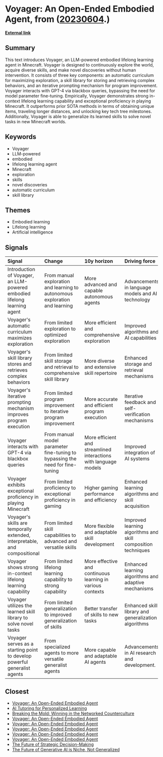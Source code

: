 # __Voyager: An Open-Ended Embodied Agent__, from ([20230604](https://kghosh.substack.com/p/20230604).)

__[External link](https://voyager.minedojo.org/?utm_source=pocket_saves&utm_medium=email)__



## Summary

This text introduces Voyager, an LLM-powered embodied lifelong learning agent in Minecraft. Voyager is designed to continuously explore the world, acquire diverse skills, and make novel discoveries without human intervention. It consists of three key components: an automatic curriculum for maximizing exploration, a skill library for storing and retrieving complex behaviors, and an iterative prompting mechanism for program improvement. Voyager interacts with GPT-4 via blackbox queries, bypassing the need for model parameter fine-tuning. Empirically, Voyager demonstrates strong in-context lifelong learning capability and exceptional proficiency in playing Minecraft. It outperforms prior SOTA methods in terms of obtaining unique items, traveling longer distances, and unlocking key tech tree milestones. Additionally, Voyager is able to generalize its learned skills to solve novel tasks in new Minecraft worlds.

## Keywords

* Voyager
* LLM-powered
* embodied
* lifelong learning agent
* Minecraft
* exploration
* skills
* novel discoveries
* automatic curriculum
* skill library

## Themes

* Embodied learning
* Lifelong learning
* Artificial intelligence

## Signals

| Signal                                                                     | Change                                                                        | 10y horizon                                                      | Driving force                                                 |
|:---------------------------------------------------------------------------|:------------------------------------------------------------------------------|:-----------------------------------------------------------------|:--------------------------------------------------------------|
| Introduction of Voyager, an LLM-powered embodied lifelong learning agent   | From manual exploration and learning to autonomous exploration and learning   | More advanced and capable autonomous agents                      | Advancements in language models and AI technology             |
| Voyager's automatic curriculum maximizes exploration                       | From limited exploration to optimized exploration                             | More efficient and comprehensive exploration                     | Improved algorithms and AI capabilities                       |
| Voyager's skill library stores and retrieves complex behaviors             | From limited skill storage and retrieval to comprehensive skill library       | More diverse and extensive skill repertoire                      | Enhanced storage and retrieval mechanisms                     |
| Voyager's iterative prompting mechanism improves program execution         | From limited program improvement to iterative program improvement             | More accurate and efficient program execution                    | Iterative feedback and self-verification mechanisms           |
| Voyager interacts with GPT-4 via blackbox queries                          | From manual model parameter fine-tuning to bypassing the need for fine-tuning | More efficient and streamlined interactions with language models | Improved integration of AI systems                            |
| Voyager exhibits exceptional proficiency in playing Minecraft              | From limited proficiency to exceptional proficiency in gaming                 | Higher gaming performance and efficiency                         | Enhanced learning algorithms and skill acquisition            |
| Voyager's skills are temporally extended, interpretable, and compositional | From limited skill capabilities to advanced and versatile skills              | More flexible and adaptable skill development                    | Improved learning algorithms and skill composition techniques |
| Voyager shows strong in-context lifelong learning capability               | From limited lifelong learning capability to strong capability                | More effective and continuous learning in various contexts       | Enhanced learning algorithms and adaptive mechanisms          |
| Voyager utilizes the learned skill library to solve novel tasks            | From limited generalization to improved generalization of skills              | Better transfer of skills to new tasks                           | Enhanced skill library and generalization algorithms          |
| Voyager serves as a starting point to develop powerful generalist agents   | From specialized agents to more versatile generalist agents                   | More capable and adaptable AI agents                             | Advancements in AI research and development.                  |

## Closest

* [Voyager: An Open-Ended Embodied Agent](8af9bffc11d191445956ffcef1627c38)
* [AI Tutoring for Personalized Learning](8f4d495f94113bef7aed043ebceafebb)
* [Breaking the Mold: Winning in the Networked Counterculture](e5f4b1b4319694169f1551be43a837c9)
* [Voyager: An Open-Ended Embodied Agent](8af9bffc11d191445956ffcef1627c38)
* [Voyager: An Open-Ended Embodied Agent](8af9bffc11d191445956ffcef1627c38)
* [Voyager: An Open-Ended Embodied Agent](8af9bffc11d191445956ffcef1627c38)
* [Voyager: An Open-Ended Embodied Agent](8af9bffc11d191445956ffcef1627c38)
* [Voyager: An Open-Ended Embodied Agent](8af9bffc11d191445956ffcef1627c38)
* [The Future of Strategic Decision-Making](c474eac8117547a89cac2c805652df9c)
* [The Future of Generative AI is Niche, Not Generalized](8dd10f0dc4f44fa3a381c7f37fbcb8fc)